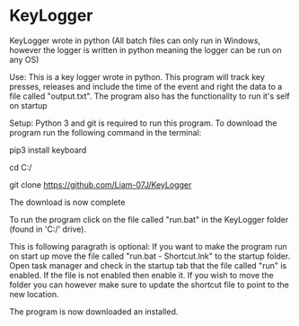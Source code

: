 # KeyLogger
 KeyLogger wrote in python
 (All batch files can only run in Windows, however the logger is written in python meaning the logger can be run on any OS)

 Use:
 This is a key logger wrote in python. This program will track key presses, releases and include the time of the event and right the data to a file called "output.txt". The program also has the functionality to run it's self on startup

 Setup:
 Python 3 and git is required to run this program.
 To download the program run the following command in the terminal:

 pip3 install keyboard


 cd C:/

 
 git clone https://github.com/Liam-07J/KeyLogger

 The download is now complete

 To run the program click on the file called "run.bat" in the KeyLogger folder (found in 'C:/' drive).

 This is following paragrath is optional:
 If you want to make the program run on start up move the file called "run.bat - Shortcut.lnk" to the startup folder.
 Open task manager and check in the startup tab that the file called "run" is enabled.
 If the file is not enabled then enable it.
 If you wish to move the folder you can however make sure to update the shortcut file to point to the new location.

The program is now downloaded an installed.